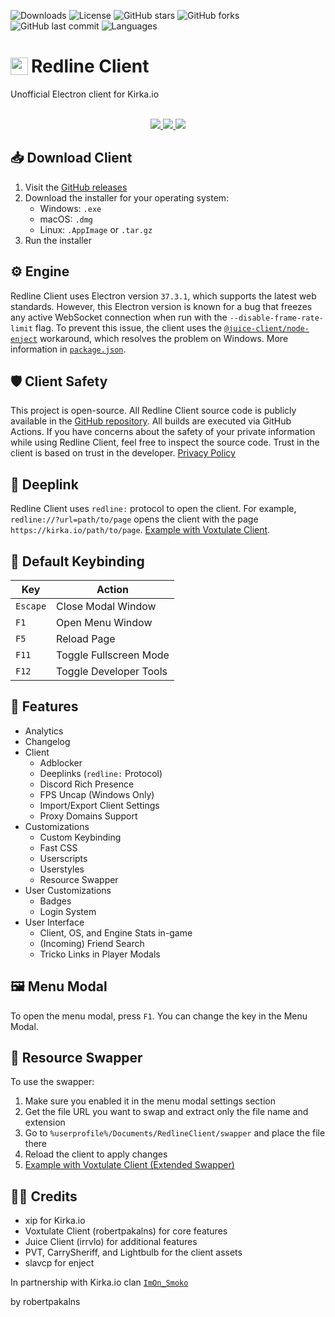 ![Downloads](https://img.shields.io/github/downloads/robertpakalns/redline-client/total)
![License](https://img.shields.io/github/license/robertpakalns/redline-client)
![GitHub stars](https://img.shields.io/github/stars/robertpakalns/redline-client)
![GitHub forks](https://img.shields.io/github/forks/robertpakalns/redline-client)
![GitHub last commit](https://img.shields.io/github/last-commit/robertpakalns/redline-client)
![Languages](https://img.shields.io/github/languages/top/robertpakalns/redline-client)

<h1 style="font-size: 2em; display: flex; align-items: center">
    <img src="https://raw.githubusercontent.com/robertpakalns/redline-client/main/assets/icons/icon.png" style="height: 1em; margin-right: 5px">
    <span>Redline Client</span>
</h1>
Unofficial Electron client for Kirka.io
<br><br>

<p align="center">
  <a href="https://github.com/robertpakalns/redline-client/releases/latest">
    <img src="https://img.shields.io/badge/Download-GitHub_Releases-blue?style=for-the-badge&logo=github&logoColor=white" />
  </a>

  <a href="https://discord.gg/cTE6CVuGen">
    <img src="https://img.shields.io/badge/Join-Discord-5661F5?style=for-the-badge&logo=discord&logoColor=white" />
  </a>

  <a href="https://tricko.pro/redline">
    <img src="https://img.shields.io/badge/Visit-Tricko.pro-black?style=for-the-badge&logo=Google-Chrome&logoColor=white" />
  </a>
</p>

## 📥 Download Client
1. Visit the [GitHub releases](https://github.com/robertpakalns/redline-client/releases/latest)
2. Download the installer for your operating system:
   - Windows: `.exe`
   - macOS: `.dmg`
   - Linux: `.AppImage` or `.tar.gz`
3. Run the installer

## ⚙️ Engine
Redline Client uses Electron version `37.3.1`, which supports the latest web standards. However, this Electron version is known for a bug that freezes any active WebSocket connection when run with the `--disable-frame-rate-limit` flag. To prevent this issue, the client uses the [`@juice-client/node-enject`](https://www.npmjs.com/package/@juice-client/node-enject) workaround, which resolves the problem on Windows. More information in [`package.json`](https://github.com/robertpakalns/redline-client/blob/main/package.json).

## 🛡️ Client Safety
This project is open-source. All Redline Client source code is publicly available in the [GitHub repository](https://github.com/robertpakalns/redline-client). All builds are executed via GitHub Actions. If you have concerns about the safety of your private information while using Redline Client, feel free to inspect the source code. Trust in the client is based on trust in the developer. [Privacy Policy](https://github.com/robertpakalns/redline-client/blob/main/PRIVACY.md)

## 🔗 Deeplink
Redline Client uses `redline:` protocol to open the client. For example, `redline://?url=path/to/page` opens the client with the page `https://kirka.io/path/to/page`. [Example with Voxtulate Client](https://github.com/robertpakalns/VoxtulateClient/wiki/Deeplinks).

## 🔧 Default Keybinding
| Key        | Action                 |
|------------|------------------------|
| `Escape`   | Close Modal Window     |
| `F1`       | Open Menu Window       |
| `F5`       | Reload Page            |
| `F11`      | Toggle Fullscreen Mode |
| `F12`      | Toggle Developer Tools |

## 🚀 Features
* Analytics
* Changelog
* Client
  * Adblocker
  * Deeplinks (`redline:` Protocol)
  * Discord Rich Presence
  * FPS Uncap (Windows Only)
  * Import/Export Client Settings
  * Proxy Domains Support
* Customizations
   * Custom Keybinding
   * Fast CSS
   * Userscripts
   * Userstyles
   * Resource Swapper
* User Customizations
  * Badges
  * Login System
* User Interface
  * Client, OS, and Engine Stats in-game
  * (Incoming) Friend Search
  * Tricko Links in Player Modals

## 🖼️ Menu Modal
To open the menu modal, press `F1`. You can change the key in the Menu Modal.

## 🔄 Resource Swapper
To use the swapper:
1. Make sure you enabled it in the menu modal settings section
2. Get the file URL you want to swap and extract only the file name and extension
3. Go to `%userprofile%/Documents/RedlineClient/swapper` and place the file there
4. Reload the client to apply changes
5. [Example with Voxtulate Client (Extended Swapper)](https://github.com/robertpakalns/VoxtulateClient/wiki/Resource-Swapper)

## 🧑‍💻 Credits
* xip for Kirka.io
* Voxtulate Client (robertpakalns) for core features
* Juice Client (irrvlo) for additional features
* PVT, CarrySheriff, and Lightbulb for the client assets
* slavcp for enject

In partnership with Kirka.io clan [`ImOn_Smoko`](https://discord.gg/BBchaJvZVU)

by robertpakalns
